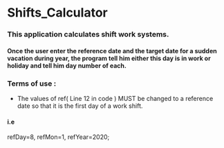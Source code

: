 # Shifts_Calculator
### This application calculates shift work systems.
#### Once the user enter the reference date and the target date for a sudden vacation during year, the program tell him either this day is in work or holiday and tell him day number of each.
### Terms of use :
- The values of ref( Line 12 in code ) MUST be changed to a reference date so that it is the first day of a work shift.
#### i.e
refDay=8, refMon=1, refYear=2020;
